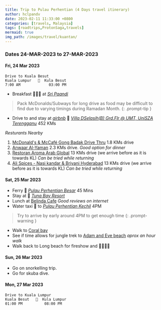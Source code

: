 ```yaml
---
title: Trip to Pulau Perhentian (4 Days travel itinerary)
author: hclpandv
date: 2023-02-11 11:33:00 +0800
categories: [travels, Malaysia]
tags: [roadtrips,ProtonSaga,travels]
mermaid: true
img_path: /images/travel/kuantan/
---
```


### Dates 24-MAR-2023 to 27-MAR-2023

#### Fri, 24 Mar 2023

```
Drive to Kuala Besut
Kuala Lumpur   🚗  Kula Besut 
7:00 AM             03:00 PM   
```  

* Breakfast 🍵🍔🍟 at [*Sri Paandi*](https://goo.gl/maps/XvvFKkwRMxceuf1F8)

> Pack McDonalds/Subways for long drive as food may be difficult to find due to varying timings during Ramadan Month.
{: .prompt-tip }

* Drive to and stay at [*airbnb*](https://www.airbnb.com/rooms/24865146) 🏨 [*Villa DSelasih(B) Grd.Flr @ UMT, UniSZA Terengganu*](https://goo.gl/maps/e1Gf8rRbpZ2JtvRLA) 452 KMs

*Resturants Nearby* 

1. [McDonald's & McCafé Gong Badak Drive Thru](https://maps.app.goo.gl/xUkGvvQUgFh4c4je9) 1.8 KMs drive
2. [Anwaar Al-Yaman](https://goo.gl/maps/qp8GfdrqtnDkasMX6) 2.3 KMs drive. *Good option for dinner*
3. [Restoran Aroma Arab Global](https://goo.gl/maps/9p6LcyL963hZWYq17) 13 KMs drive (we arrive before as it is towards KL) *Can be tried while returning*
4. [Ali Spices - Nasi kandar & Briyani Hyderabad](https://goo.gl/maps/oSRXnKdEAGWBtVbv5) 13 KMs drive (we arrive before as it is towards KL) *Can be tried while returning*

#### Sat, 25 Mar 2023

* Ferry 🚤 [*Pulau Perhentian Besar*](https://goo.gl/maps/PBws5bNZeVbzFohX6)  45 Mins
* Stay at 🏨 [*Tuna Bay Resort*](https://goo.gl/maps/PfzeEdkavxPopLVT9)
* Lunch at [Belinda Cafe](https://goo.gl/maps/X7SdzEKwFoqxrkKc7) *Good reviews on internet* 
* Water taxi 🚤 to [*Pulau Perhentian Kechil*](https://goo.gl/maps/1p1mWqFcQ2JBoGG19) 4PM

> Try to arrive by early around 4PM to get enough time
{: .prompt-warning }

* Walk to [Coral bay](https://goo.gl/maps/JMZRd8dR4vpfMtWx6) 
* See if time allows for jungle trek to [Adam and Eve beach](https://goo.gl/maps/hLyzYtTzPFKt27X88) *aprox an hour walk*
* Walk back to Long beach for fireshow and 🍜🍕🍻🍷


#### Sun, 26 Mar 2023

* Go on snorkelling trip.
* Go for skuba dive. 

#### Mon, 27 Mar 2023

```
Drive to Kuala Lumpur
Kuala Besut   🚗  Kula Lumpur 
01:00 PM          08:00 PM   
```  

